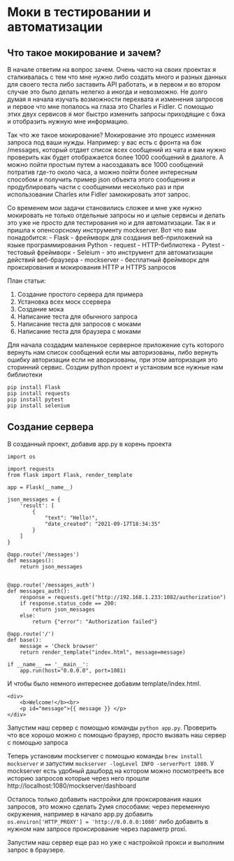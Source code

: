 Моки в тестировании и автоматизации
========================
Что такое мокирование и зачем? 
-----------------------
   В начале ответим на вопрос зачем. Очень часто на своих проектах я сталкивалась с тем что мне нужно либо создать много и разных данных для своего теста либо заставить API работать, и в первом и во втором случае это было делать нелегко а иногда и невозможно. Не долго думая я начала изучать возможности перехвата и изменения запросов и первое что мне попалось на глаза это Charles и Fidler. С помощью этих двух сервисов я мог быстро изменить запросы приходящие с бэка и отобразить нужную мне информацию. 
   
   Так что же такое мокирование? Мокирование это процесс изменния запроса под ваши нужды. Например: у вас есть с фронта на бэк /messages, который отдает список всех сообщений из чата и вам нужно проверить как будет отображается более 1000 сообщений в диалоге. А можно пойти простым путем а насоздавать все 1000 сообщений потратив где-то около часа, а можно пойти более интересным способом и получить пример json объекта этого сообщения и продублировать части с сообщеними несколько раз и при использовании Charles или Fidler замокировать этот запрос.
  
  Со временем мои задачи становились сложее и мне уже нужно мокировать не только отдельные запросы но и целые сервисы и делать это уже не просто для тестирования но и для автоматизации. Так я и пришла к опенсорсному инструменту mockserver.
   Вот что вам понадобится:
    - Flask - фреймворк для создания веб-приложений на языке программирования Python
    - request - HTTP-библиотека
    - Pytest - тестовый фреймворк
    - Seleium - это инструмент для автоматизации действий веб-браузера
    - mockserver - бесплатный фреймворк для проксирования и мокирования HTTP и HTTPS запросов
   
  План статьи:
  1. Создание простого сервера для примера 
  2. Установка всех моск ссервера
  3. Создание мока
  4. Написание теста для обычного запроса
  5. Написание теста для запросов с моками 
  6. Написание теста для браузера с моками

   Для начала создадим маленькое серверное приложение суть которого вернуть нам список сообщений если мы авторизованы, либо вернуть ошибку авторизации если не аворизованы, при этом авторизация это сторинний сервис. Создим python проект и установим все нужные нам библиотеки
   
    pip install Flask
    pip install requests
    pip install pytest
    pip install selenium
   
   Создание сервера
   ------
  В созданный проект, добавив app.py в корень проекта 
  
```  
import os

import requests
from flask import Flask, render_template

app = Flask(__name__)

json_messages = {
    'result': [
        {
            "text": "Hello!",
            "date_created": "2021-09-17T18:34:35"
        }
    ]
}

@app.route('/messages')
def messages():
    return json_messages


@app.route('/messages_auth')
def messages_auth():
    response = requests.get("http://192.168.1.233:1082/authorization")
    if response.status_code == 200:
        return json_messages
    else:
        return {"error": "Authorization failed"}

@app.route('/')
def base():
    message = 'Check browser'
    return render_template("index.html", message=message)

if __name__ == '__main__':
    app.run(host="0.0.0.0", port=1081)
```
И чтобы было немного интереснее добавим template/index.html. 
```
<div>
    <b>Welcome!</b><br>
    <p id="message">{{ message }} </p>
</div>
```

Запустим наш сервер с помощью команды  ```python app.py```. Проверить что все хорошо можно с помощью браузер, просто вызвать наш сервер с помощью запроса


Теперь установим mockserver c помощью команды ```brew install mockserver``` и запустим ```mockserver -logLevel INFO -serverPort 1080```. У mockserver есть удобный дашборд на котором можно посмотрееть все историю запросов которые через него прошли http://localhost:1080/mockserver/dashboard



Осталось только добавить настройки для проксирования наших запросов, это можно сделать 2умя способами: через переменную окружения, например в начало app.py добавить ```os.environ['HTTP_PROXY'] = 'http://0.0.0.0:1080'``` либо добавить в нужном нам запросе проксирование через параметр proxi.

Запустим наш сервер еще раз но уже с настройкой прокси и выполним запрос в браузере.

    

